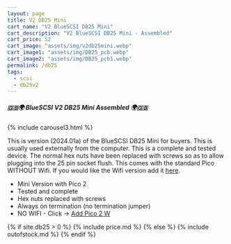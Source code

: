 ```yaml
---
layout: page
title: V2 DB25 Mini
cart_name: "V2 BlueSCSI DB25 Mini"
cart_description: "V2 BlueSCSI DB25 Mini - Assembled"
cart_price: 52
cart_image: "assets/img/v2db25mini.webp"
cart_image1: "assets/img/DB25_pcb.webp"
cart_image2: "assets/img/DB25_pcb1.webp"
permalink: /db25
tags: 
  - scsi
  - db25v2
---
```


##### 🇬🇧🌍 BlueSCSI V2 DB25 Mini Assembled 🌍🇬🇧

{% include carousel3.html %}

This is version (2024.01a) of the BlueSCSI DB25 Mini for buyers. This is usually used externally from the computer. This is a complete and tested device. The normal hex nuts have been replaced with screws so as to allow plugging into the 25 pin socket flush. This comes with the standard Pico WITHOUT Wifi. If you would like the Wifi version add it [here](/pico2w).

* Mini Version with Pico 2
* Tested and complete
* Hex nuts replaced with screws
* Always on termination (no termination jumper)
* NO WIFI - Click &#8594; [Add Pico 2 W](/pico2w)

{% if site.db25 > 0 %}
{% include price.md %}
{% else %}
{% include outofstock.md %}
{% endif %}